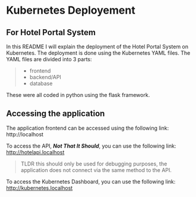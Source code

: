 # Kubernetes Deployement
## For Hotel Portal System
In this README I will explain the deployment of the Hotel Portal System on Kubernetes. The deployment is done using the Kubernetes YAML files. The YAML files are divided into 3 parts:
> - frontend
> - backend/API 
> - database

These were all coded in python using the flask framework.

## Accessing the application
The application frontend can be accessed using the following link: http://localhost

To access the API, ***Not That It Should***, you can use the following link: http://hotelapi.localhost
> TLDR this should only be used for debugging purposes, the application does not connect via the same method to the API.

To access the Kubernetes Dashboard, you can use the following link: http://kubernetes.localhost